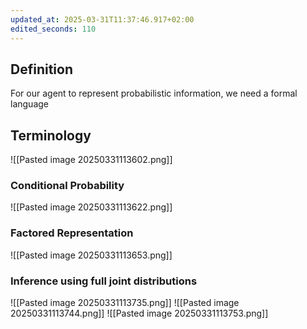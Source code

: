 ```yaml
---
updated_at: 2025-03-31T11:37:46.917+02:00
edited_seconds: 110
---
```

## Definition
For our agent to represent probabilistic information, we need a formal language

## Terminology
![[Pasted image 20250331113602.png]]

### Conditional Probability
![[Pasted image 20250331113622.png]]

### Factored Representation
![[Pasted image 20250331113653.png]]
### Inference using full joint distributions
![[Pasted image 20250331113735.png]]
![[Pasted image 20250331113744.png]]
![[Pasted image 20250331113753.png]]